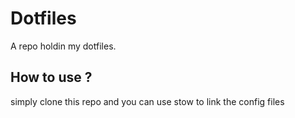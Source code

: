 # Dotfiles

A repo holdin my dotfiles.

## How to use ?

simply clone this repo and you can use stow to link the config files
